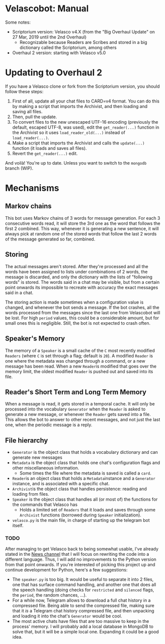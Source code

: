# Velascobot: Manual

Some notes:

- Scriptorium version: Velasco v4.X (from the "Big Overhaul Update" on 27 Mar, 2019 until the 2nd Overhaul)
  - Recognizable because Readers are Scribes and stored in a big dictionary called the Scriptorium, among others
- Overhaul 2 version: starting with Velasco v5.0

# Updating to Overhaul 2

If you have a Velasco clone or fork from the Scriptorium version, you should follow these steps:

1. First of all, update all your chat files to CARD=v4 format. You can do this by making a script that imports the Archivist, and then loading and saving all files.
2. Then, pull the update.
3. To convert files to the new unescaped UTF-16 encoding (previously the default, escaped UTF-8, was used), edit the `get_reader(...)` function in the Archivist so it uses `load_reader_old(...)` instead of `load_reader(...)`.
4. Make a script that imports the Archivist and calls the `update(...)` function (it loads and saves all files).
5. Revert the `get_reader(...)` edit.

And voilà! You're up to date. Unless you want to switch to the `mongodb` branch (WIP).

# Mechanisms

## Markov chains

This bot uses Markov chains of 3 words for message generation. For each 3 consecutive words read, it will store the 3rd one as the word that follows the first 2 combined. This way, whenever it is generating a new sentence, it will always pick at random one of the stored words that follow the last 2 words of the message generated so far, combined.

## Storing

The actual messages aren't stored. After they're processed and all the words have been assigned to lists under combinations of 2 words, the message is discarded, and only the dictionary with the lists of "following words" is stored. The words said in a chat may be visible, but from a certain point onwards its impossible to recreate with accuracy the exact messages said in a chat.

The storing action is made sometimes when a configuration value is changed, and whenever the bot sends a message. If the bot crashes, all the words processed from the messages since the last one from Velascobot will be lost. For high `period` values, this could be a considerable amount, but for small ones this is negligible. Still, the bot is not expected to crash often.

## Speaker's Memory

The memory of a `Speaker` is a small cache of the `C` most recently modified `Readers` (where `C` is set through a flag; default is `20`). A modified `Reader` is one where the metadata was changed through a command, or a new message has been read. When a new `Reader`is modified that goes over the memory limit, the oldest modified `Reader` is pushed out and saved into its file.

## Reader's Short Term and Long Term Memory

When a message is read, it gets stored in a temporal cache. It will only be processed into the vocabulary `Generator` when the `Reader` is asked to generate a new message, or whenever the `Reader` gets saved into a file. This allows the bot to answer to other recent messages, and not just the last one, when the periodic message is a reply.

## File hierarchy

- `Generator` is the object class that holds a vocabulary dictionary and can generate new messages
- `Metadata` is the object class that holds one chat's configuration flags and other miscellaneous information.
  - Some times the file where the metadata is saved is called a `card`.
- `Reader`is an object class that holds a `Metadata`instance and a `Generator` instance, and is associated with a specific chat.
- `Archivist`is the object class that handles persistence: reading and loading from files.
- `Speaker` is the object class that handles all (or most of) the functions for the commands that Velasco has
  - Holds a limited set of `Readers` that it loads and saves through some `Archivist` functions (borrowed during `Speaker` initialization).
- `velasco.py` is the main file, in charge of starting up the telegram bot itself.

### TODO

After managing to get Velasco back to being somewhat usable, I've already stated in the [News channel](t.me/velascobotnews) that I will focus on rewriting the code into a different language. Thus, I will add no improvements to the Python version from that point onwards. If you're interested of picking this project up and continue development for Python, here's a few suggestions:

- The `speaker.py` is too big. It would be useful to separate it into 2 files, one that has surface command handling, and another one that does all the speech handling (doing checks for `restricted` and `silenced` flags, the `period`, the random chances, ...).
- For a while now, Telegram allows to download a full chat history in a compressed file. Being able to send the compressed file, making sure that it *is* a Telegram chat history compressed file, and then unpacking and loading it into the chat's `Generator` would be cool.
- The most active chats have files that are too massive to keep in the process' memory. I will probably add a local database in MongoDB to solve that, but it will be a simple local one. Expanding it could be a good idea.

